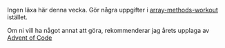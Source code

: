 
Ingen läxa här denna vecka. Gör några uppgifter i [array-methods-workout](https://github.com/tullinge-prog1/array-methods-workout) istället.

Om ni vill ha något annat att göra, rekommenderar jag årets upplaga av [Advent of Code](https://adventofcode.com/)
